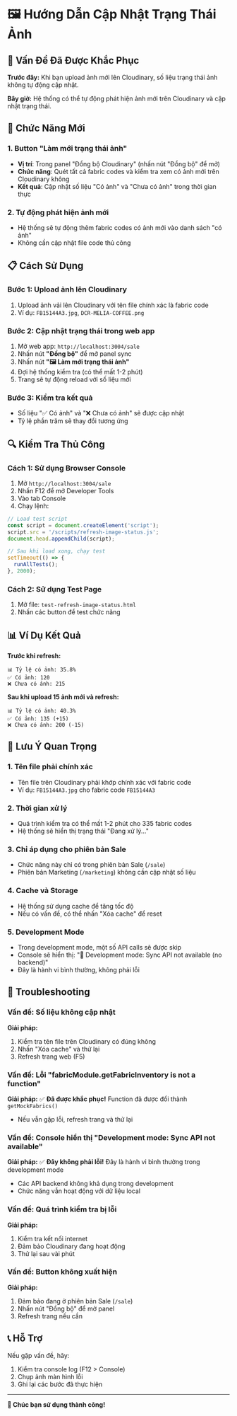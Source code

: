 # 🖼️ Hướng Dẫn Cập Nhật Trạng Thái Ảnh

## 🎯 Vấn Đề Đã Được Khắc Phục

**Trước đây:** Khi bạn upload ảnh mới lên Cloudinary, số liệu trạng thái ảnh không tự động cập nhật.

**Bây giờ:** Hệ thống có thể tự động phát hiện ảnh mới trên Cloudinary và cập nhật trạng thái.

## 🔧 Chức Năng Mới

### 1. **Button "Làm mới trạng thái ảnh"**
- **Vị trí**: Trong panel "Đồng bộ Cloudinary" (nhấn nút "Đồng bộ" để mở)
- **Chức năng**: Quét tất cả fabric codes và kiểm tra xem có ảnh mới trên Cloudinary không
- **Kết quả**: Cập nhật số liệu "Có ảnh" và "Chưa có ảnh" trong thời gian thực

### 2. **Tự động phát hiện ảnh mới**
- Hệ thống sẽ tự động thêm fabric codes có ảnh mới vào danh sách "có ảnh"
- Không cần cập nhật file code thủ công

## 📋 Cách Sử Dụng

### Bước 1: Upload ảnh lên Cloudinary
1. Upload ảnh vải lên Cloudinary với tên file chính xác là fabric code
2. Ví dụ: `FB15144A3.jpg`, `DCR-MELIA-COFFEE.png`

### Bước 2: Cập nhật trạng thái trong web app
1. Mở web app: `http://localhost:3004/sale`
2. Nhấn nút **"Đồng bộ"** để mở panel sync
3. Nhấn nút **"🖼️ Làm mới trạng thái ảnh"**
4. Đợi hệ thống kiểm tra (có thể mất 1-2 phút)
5. Trang sẽ tự động reload với số liệu mới

### Bước 3: Kiểm tra kết quả
- Số liệu "✅ Có ảnh" và "❌ Chưa có ảnh" sẽ được cập nhật
- Tỷ lệ phần trăm sẽ thay đổi tương ứng

## 🔍 Kiểm Tra Thủ Công

### Cách 1: Sử dụng Browser Console
1. Mở `http://localhost:3004/sale`
2. Nhấn F12 để mở Developer Tools
3. Vào tab Console
4. Chạy lệnh:
```javascript
// Load test script
const script = document.createElement('script');
script.src = '/scripts/refresh-image-status.js';
document.head.appendChild(script);

// Sau khi load xong, chạy test
setTimeout(() => {
  runAllTests();
}, 2000);
```

### Cách 2: Sử dụng Test Page
1. Mở file: `test-refresh-image-status.html`
2. Nhấn các button để test chức năng

## 📊 Ví Dụ Kết Quả

**Trước khi refresh:**
```
📊 Tỷ lệ có ảnh: 35.8%
✅ Có ảnh: 120
❌ Chưa có ảnh: 215
```

**Sau khi upload 15 ảnh mới và refresh:**
```
📊 Tỷ lệ có ảnh: 40.3%
✅ Có ảnh: 135 (+15)
❌ Chưa có ảnh: 200 (-15)
```

## 🚨 Lưu Ý Quan Trọng

### 1. **Tên file phải chính xác**
- Tên file trên Cloudinary phải khớp chính xác với fabric code
- Ví dụ: `FB15144A3.jpg` cho fabric code `FB15144A3`

### 2. **Thời gian xử lý**
- Quá trình kiểm tra có thể mất 1-2 phút cho 335 fabric codes
- Hệ thống sẽ hiển thị trạng thái "Đang xử lý..."

### 3. **Chỉ áp dụng cho phiên bản Sale**
- Chức năng này chỉ có trong phiên bản Sale (`/sale`)
- Phiên bản Marketing (`/marketing`) không cần cập nhật số liệu

### 4. **Cache và Storage**
- Hệ thống sử dụng cache để tăng tốc độ
- Nếu có vấn đề, có thể nhấn "Xóa cache" để reset

### 5. **Development Mode**
- Trong development mode, một số API calls sẽ được skip
- Console sẽ hiển thị: "🚧 Development mode: Sync API not available (no backend)"
- Đây là hành vi bình thường, không phải lỗi

## 🔧 Troubleshooting

### Vấn đề: Số liệu không cập nhật
**Giải pháp:**
1. Kiểm tra tên file trên Cloudinary có đúng không
2. Nhấn "Xóa cache" và thử lại
3. Refresh trang web (F5)

### Vấn đề: Lỗi "fabricModule.getFabricInventory is not a function"
**Giải pháp:**
✅ **Đã được khắc phục!** Function đã được đổi thành `getMockFabrics()`
- Nếu vẫn gặp lỗi, refresh trang và thử lại

### Vấn đề: Console hiển thị "Development mode: Sync API not available"
**Giải pháp:**
✅ **Đây không phải lỗi!** Đây là hành vi bình thường trong development mode
- Các API backend không khả dụng trong development
- Chức năng vẫn hoạt động với dữ liệu local

### Vấn đề: Quá trình kiểm tra bị lỗi
**Giải pháp:**
1. Kiểm tra kết nối internet
2. Đảm bảo Cloudinary đang hoạt động
3. Thử lại sau vài phút

### Vấn đề: Button không xuất hiện
**Giải pháp:**
1. Đảm bảo đang ở phiên bản Sale (`/sale`)
2. Nhấn nút "Đồng bộ" để mở panel
3. Refresh trang nếu cần

## 📞 Hỗ Trợ

Nếu gặp vấn đề, hãy:
1. Kiểm tra console log (F12 > Console)
2. Chụp ảnh màn hình lỗi
3. Ghi lại các bước đã thực hiện

---

**🎉 Chúc bạn sử dụng thành công!**
